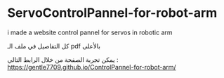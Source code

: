 # ServoControlPannel-for-robot-arm
i made a website control pannel for servos in robotic arm 

كل التفاصيل في ملف الـ
pdf
بالأعلى


يمكن تجربة الصفحة من خلال الرابط التالي : 
https://gentle7709.github.io/ControlPannel-for-robot-arm/

